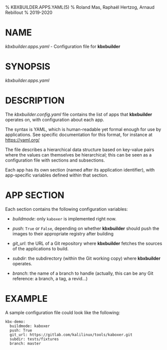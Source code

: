 % KBXBUILDER.APPS.YAML(5)
% Roland Mas, Raphaël Hertzog, Arnaud Rebillout
% 2019-2020

# NAME

*kbxbuilder.apps.yaml* - Configuration file for **kbxbuilder**

# SYNOPSIS

*kbxbuilder.apps.yaml*

# DESCRIPTION

The *kbxbuilder.config.yaml* file contains the list of apps that
**kbxbuilder** operates on, with configuration about each app.

The syntax is YAML, which is human-readable yet formal enough for use
by applications. See specific documentation for this format, for
instance at https://yaml.org/

The file describes a hierarchical data structure based on key-value
pairs where the values can themselves be hierarchical; this can be
seen as a configuration file with sections and subsections.

Each app has its own section (named after its application identifier),
with app-specific variables defined within that section.

# APP SECTION

Each section contains the following configuration variables:

* *buildmode*: only ``kaboxer`` is implemented right now.

* *push*: ``True`` or ``False``, depending on whether **kbxbuilder**
  should push the images to their appropriate registry after building

* *git_url*: the URL of a Git repository where **kbxbuilder** fetches
  the sources of the applications to build.

* *subdir*: the subdirectory (within the Git working copy) where
  **kbxbuilder** operates.

* *branch*: the name of a branch to handle (actually, this can be any
  Git reference: a branch, a tag, a revid…)

# EXAMPLE

A sample configuration file could look like the following:

```
kbx-demo:
  buildmode: kaboxer
  push: True
  git_url: https://gitlab.com/kalilinux/tools/kaboxer.git
  subdir: tests/fixtures
  branch: master
```
